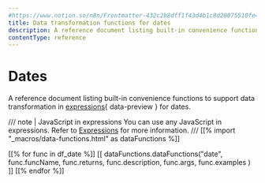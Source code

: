 ```yaml
---
#https://www.notion.so/n8n/Frontmatter-432c2b8dff1f43d4b1c8d20075510fe4
title: Data transformation functions for dates
description: A reference document listing built-in convenience functions to support data transformation in expressions for dates.
contentType: reference
---
```


# Dates

A reference document listing built-in convenience functions to support data transformation in [expressions](/glossary/#expression-n8n){ data-preview } for dates.

/// note | JavaScript in expressions
You can use any JavaScript in expressions. Refer to [Expressions](/code/expressions.md) for more information.
///
[[% import "_macros/data-functions.html" as dataFunctions %]]

[[% for func in df_date %]]
[[ dataFunctions.dataFunctions("date", func.funcName, func.returns, func.description, func.args, func.examples ) ]]
[[% endfor %]]
